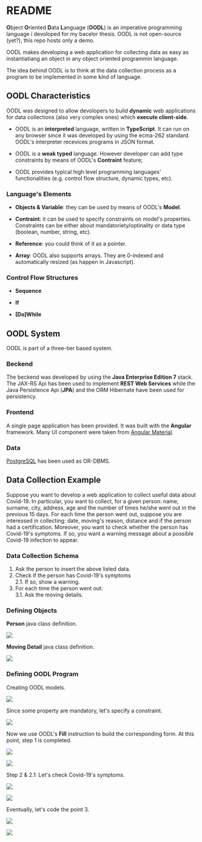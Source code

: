 # README #

**O**bject **O**riented **D**ata **L**anguage (**OODL**) is an imperative programming language i devoloped for my bacelor thesis. OODL is not open-source (yet?), this repo hosts only a demo.   
   
OODL makes developing a web application for collecting data as easy as instantiatiang an object in any object oriented programmin language.   
    
The idea behind OODL is to think at the data collection process as a program to be implemented in some kind of language.   


## OODL Characteristics ##

OODL was designed to allow devolopers to build **dynamic** web applications for data collections (also very complex ones) which **execute client-side**.  

* OODL is an **interpreted** language, written in **TypeScript**. It can run on any browser since it was developed by using the ecma-262 standard. OODL's interpreter recevices programs in JSON format.   
   
* OODL is a **weak typed** language. However developer can add type constraints by means of OODL's **Contraint** feature;  

* OODL provides typical high level programming languages' functionalities (e.g. control flow structure, dynamic types, etc).   


### Language's Elements ###

* **Objects & Variable**: they can be used by means of OODL's **Model**.

* **Contraint**: it can be used to specify constraints on model's properties. Constraints can be either about mandatoriety/optinality or data type (boolean, number, string, etc).   

* **Reference**: you could think of it as a pointer.    

* **Array**: OODL also supports arrays. They are 0-indexed and automatically resized (as happen in Javascript).  


### Control Flow Structures ###

* **Sequence**   

* **If**   

* **\[Do\]While**  


## OODL System ##

OODL is part of a three-tier based system.  


### Beckend ###

The beckend was developed by using the **Java Enterprise Edition 7** stack. The JAX-RS Api has been used to implement **REST Web Services** while the Java Persistence Api (**JPA**) and the ORM Hibernate have been used for persistency.   


### Frontend ###

A single page application has been provided. It was built with the **Angular** framework. Many UI component were taken from [Angular Material](https://material.angular.io/).


### Data ###

[PostgreSQL](https://www.postgresql.org/) has been used as OR-DBMS.


## Data Collection Example ##

Suppose you want to develop a web application to collect useful data about Covid-19. In particular, you want to collect, for a given person: name, surname, city, address, age and the number of times he/she went out in the previous 15 days. For each time the person went out, suppose you are interessed in collecting: date, moving's reason, distance and if the person had a certification. Moreover, you want to check whether the person has Covid-19's symptoms. If so, you want a warning message about a possible Covid-19 infection to appear.   


### Data Collection Schema ###

1. Ask the person to insert the above listed data.
2. Check if the person has Covid-19's symptoms    
    2.1. If so, show a warning.
3. For each time the person went out:   
    3.1. Ask the moving details.

### Defining Objects ###

**Person** java class definition. 
     
![](./imgs/person.png)   

**Moving Detail** java class definition.  
    
![](./imgs/movingDetail.png)       
   
 
### Defining OODL Program ###

Creating OODL models.   
     
![](./imgs/creatingModel.png)      


Since some property are mandatory, let's specify a constraint.   
    
![](./imgs/constraints.png)     
   
Now we use OODL's **Fill** instruction to build the corresponding form. At this point, step 1 is completed.   
   
![](./imgs/fill.png)   
    
![](./imgs/personForm.png)  
    
Step 2 & 2.1: Let's check Covid-19's symptoms.    
    
![](./imgs/covidCheck.png)     
   
![](./imgs/message.png)   
    
Eventually, let's code the point 3.   
   
![](./imgs/while.png)  
    
![](./imgs/wentOut.png) 